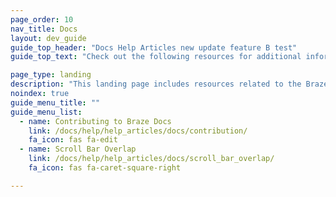 ```yaml
---
page_order: 10
nav_title: Docs
layout: dev_guide
guide_top_header: "Docs Help Articles new update feature B test"
guide_top_text: "Check out the following resources for additional information related to the Braze Documentation site."

page_type: landing
description: "This landing page includes resources related to the Braze Documentation site, such as how to contribute to Braze's open source docs."
noindex: true
guide_menu_title: ""
guide_menu_list:
  - name: Contributing to Braze Docs
    link: /docs/help/help_articles/docs/contribution/
    fa_icon: fas fa-edit
  - name: Scroll Bar Overlap
    link: /docs/help/help_articles/docs/scroll_bar_overlap/
    fa_icon: fas fa-caret-square-right

---
```

